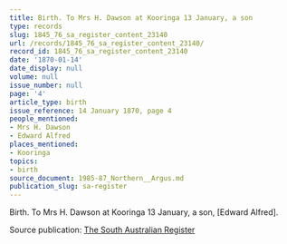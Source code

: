 ```yaml
---
title: Birth. To Mrs H. Dawson at Kooringa 13 January, a son
type: records
slug: 1845_76_sa_register_content_23140
url: /records/1845_76_sa_register_content_23140/
record_id: 1845_76_sa_register_content_23140
date: '1870-01-14'
date_display: null
volume: null
issue_number: null
page: '4'
article_type: birth
issue_reference: 14 January 1870, page 4
people_mentioned:
- Mrs H. Dawson
- Edward Alfred
places_mentioned:
- Kooringa
topics:
- birth
source_document: 1985-87_Northern__Argus.md
publication_slug: sa-register
---
```


Birth.  To Mrs H. Dawson at Kooringa 13 January, a son, [Edward Alfred].

Source publication: [The South Australian Register](/publications/sa-register/)
